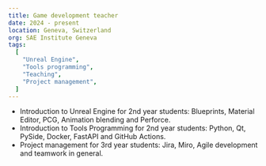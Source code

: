```yaml
---
title: Game development teacher
date: 2024 - present
location: Geneva, Switzerland
org: SAE Institute Geneva
tags:
  [
    "Unreal Engine",
    "Tools programming",
    "Teaching",
    "Project management",
  ]
---
```


- Introduction to Unreal Engine for 2nd year students: Blueprints, Material Editor, PCG, Animation blending and Perforce.
- Introduction to Tools Programming for 2nd year students: Python, Qt, PySide, Docker, FastAPI and GitHub Actions.
- Project management for 3rd year students: Jira, Miro, Agile development and teamwork in general.
